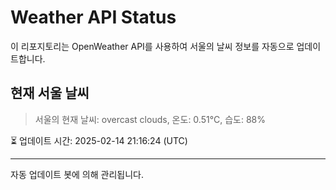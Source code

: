 
# Weather API Status

이 리포지토리는 OpenWeather API를 사용하여 서울의 날씨 정보를 자동으로 업데이트합니다.

## 현재 서울 날씨
> 서울의 현재 날씨: overcast clouds, 온도: 0.51°C, 습도: 88%

⏳ 업데이트 시간: 2025-02-14 21:16:24 (UTC)

---
자동 업데이트 봇에 의해 관리됩니다.

